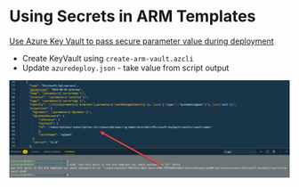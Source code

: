 # Using Secrets in ARM Templates

[Use Azure Key Vault to pass secure parameter value during deployment](https://docs.microsoft.com/en-us/azure/azure-resource-manager/templates/key-vault-parameter?tabs=azure-cli)

- Create KeyVault using `create-arm-vault.azcli`
- Update `azuredeploy.json` - take value from script output

![kv-ref](_images/kv-reference.jpg)
